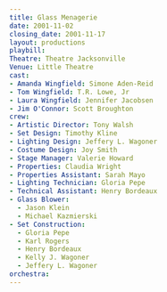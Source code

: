 ```yaml
---
title: Glass Menagerie
date: 2001-11-02
closing_date: 2001-11-17
layout: productions
playbill:
Theatre: Theatre Jacksonville
Venue: Little Theatre
cast:
- Amanda Wingfield: Simone Aden-Reid
- Tom Wingfield: T.R. Lowe, Jr
- Laura Wingfield: Jennifer Jacobsen
- Jim O'Connor: Scott Broughton
crew:
- Artistic Director: Tony Walsh
- Set Design: Timothy Kline
- Lighting Design: Jeffery L. Wagoner
- Costume Design: Joy Smith
- Stage Manager: Valerie Howard
- Properties: Claudia Wright
- Properties Assistant: Sarah Mayo
- Lighting Technician: Gloria Pepe
- Technical Assistant: Henry Bordeaux
- Glass Blower:
  - Jason Klein
  - Michael Kazmierski
- Set Construction:
  - Gloria Pepe
  - Karl Rogers
  - Henry Bordeaux
  - Kelly J. Wagoner
  - Jeffery L. Wagoner
orchestra:
---
```

